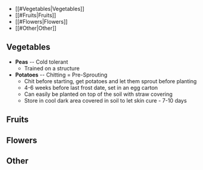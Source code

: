 - [[#Vegetables|Vegetables]]
- [[#Fruits|Fruits]]
- [[#Flowers|Flowers]]
- [[#Other|Other]]


## Vegetables

- **Peas** -- Cold tolerant
	- Trained on a structure
- **Potatoes** -- Chitting = Pre-Sprouting
	- Chit before starting, get potatoes and let them sprout before planting
	- 4-6 weeks before last frost date, set in an egg carton 
	- Can easily be planted on top of the soil with straw covering
	- Store in cool dark area covered in soil to let skin cure - 7-10 days

## Fruits

## Flowers

## Other